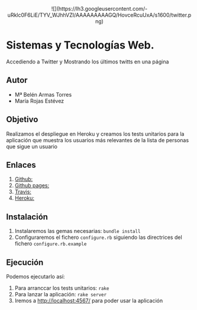 
<center>![](https://lh3.googleusercontent.com/-uRklc0F6LiE/TYV_WJhhVZI/AAAAAAAAAGQ/HovceRcuUxA/s1600/twitter.png)</center>


Sistemas y Tecnologías Web.
===========
 Accediendo a Twitter y Mostrando los últimos twitts en una página


Autor
-----------

- Mª Belén Armas Torres 
- María Rojas Estévez

Objetivo
-----------

Realizamos el despliegue en Heroku y creamos los tests unitarios para la aplicación que muestra los usuarios más relevantes de la lista de personas que sigue un usuario


Enlaces
------------

1. [Github:](https://github.com/alu0100605983/STW-Pract2-Heroku)
2. [Github pages:](https://alu0100605983.github.io/STW-Pract2-Heroku)
3. [Travis:](https://travis-ci.org/alu0100605983/STW-Pract2-Heroku)
4. [Heroku:](http://sheltered-plateau-8184.herokuapp.com/)


Instalación
--------------

1. Instalaremos las gemas necesarias: `bundle install`
2. Configuraremos el fichero `configure.rb` siguiendo las directrices del fichero `configure.rb.example`


Ejecución
------------

Podemos ejecutarlo así:

1. Para arranccar los tests unitarios: `rake`
2. Para lanzar la aplicación: `rake server`
3. Iremos a [http://localhost:4567/](http://localhost:4567/) para poder usar la aplicación

